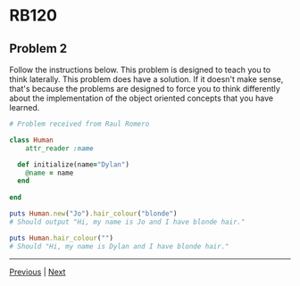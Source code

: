 # RB120
## Problem 2

Follow the instructions below. This problem is designed to teach you to think laterally. This problem does have a solution. If it doesn't make sense, that's because the problems are designed to force you to think differently about the implementation of the object oriented concepts that you have learned.  

```ruby
# Problem received from Raul Romero

class Human 
    attr_reader :name

  def initialize(name="Dylan")
    @name = name
  end
  
end

puts Human.new("Jo").hair_colour("blonde")  
# Should output "Hi, my name is Jo and I have blonde hair."

puts Human.hair_colour("")              
# Should "Hi, my name is Dylan and I have blonde hair."
```

---

[Previous](01.md) | [Next](03.md)
